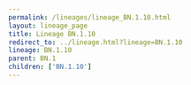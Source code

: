 ```yaml
---
permalink: /lineages/lineage_BN.1.10.html
layout: lineage_page
title: Lineage BN.1.10
redirect_to: ../lineage.html?lineage=BN.1.10
lineage: BN.1.10
parent: BN.1
children: ['BN.1.10']
---
```

